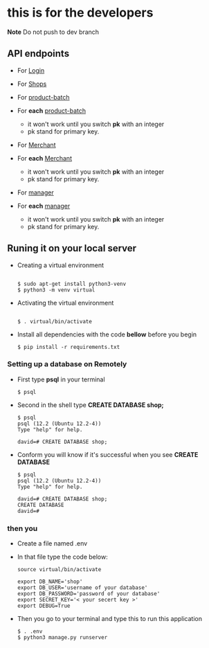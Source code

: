 # this is for the developers

**Note**
Do not push to dev branch

## API endpoints

* For [Login](https://api-shop-url.herokuapp.com/login/)
* For [Shops](https://api-shop-url.herokuapp.com/api/shop/)

* For [product-batch](https://api-shop-url.herokuapp.com/api/product-batch/)
* For **each** [product-batch](https://api-shop-url.herokuapp.com/api/merchant/api/product-batch/<int:pk>/)
  - it won't work until you switch **pk** with an integer
  - pk stand for primary key.

* For [Merchant](https://api-shop-url.herokuapp.com/api/merchant)
* For **each** [Merchant](https://api-shop-url.herokuapp.com/api/merchant/merchant-id/<pk>)
  - it won't work until you switch **pk** with an integer
  - pk stand for primary key.

* For [manager](https://api-shop-url.herokuapp.com/api/manager)
* For **each** [manager](https://api-shop-url.herokuapp.com/api/manager/manager-id/<pk>)
  * it won't work until you switch **pk** with an integer
  * pk stand for primary key.

## Runing it on your local server

* Creating a virtual environment

    ```

    $ sudo apt-get install python3-venv
    $ python3 -m venv virtual
    ```

* Activating the virtual environment

    ```

    $ . virtual/bin/activate
    ```

* Install all dependencies with the code **bellow** before you begin

    ```
    $ pip install -r requirements.txt
    ```

### Setting up a database on Remotely

* First type **psql** in your terminal
  
    ```
    $ psql
    ```

* Second in the shell type **CREATE DATABASE shop;**

    ```
    $ psql
    psql (12.2 (Ubuntu 12.2-4))
    Type "help" for help.

    david=# CREATE DATABASE shop;
    ```

* Conform you will know if it's successful when you see **CREATE DATABASE**

    ```
    $ psql
    psql (12.2 (Ubuntu 12.2-4))
    Type "help" for help.

    david=# CREATE DATABASE shop;
    CREATE DATABASE
    david=#
    ```

### then you

* Create a file named .env
  
* In that file type the code below:

    ```
    source virtual/bin/activate

    export DB_NAME='shop'
    export DB_USER='username of your database'
    export DB_PASSWORD='password of your database'
    export SECRET_KEY='< your secert key >'
    export DEBUG=True
    ```

* Then you go to your terminal and type this to run this application

    ```
    $ . .env
    $ python3 manage.py runserver
    ```
